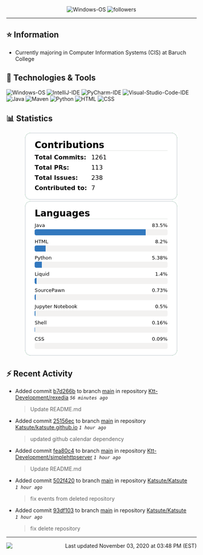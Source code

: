 <div align="center">
    <img 
        src="https://img.shields.io/badge/OS-Windows-informational?style=for-the-badge&color=3278be"
        alt="Windows-OS">
    <img 
        src="https://img.shields.io/github/followers/katsute?color=3278be&style=for-the-badge"
        alt="followers">
</div>

<hr>

## ⭐ Information

 - Currently majoring in Computer Information Systems (CIS) at Baruch College

## 🔧 Technologies & Tools

<img 
    src="https://img.shields.io/badge/OS-Windows-informational?style=flat-square&color=3278be"
    alt="Windows-OS">
<img 
    src="https://img.shields.io/badge/Editor-IntelliJ_IDEA-informational?style=flat-square&logo=intellij-idea&logoColor=white&color=3278be"
    alt="IntelliJ-IDE">
<img 
    src="https://img.shields.io/badge/Editor-PyCharm-informational?style=flat-square&logo=pycharm&logoColor=white&color=3278be"
    alt="PyCharm-IDE">
<img 
    src="https://img.shields.io/badge/Editor-Visual_Studio_Code-informational?style=flat-square&logo=Visual-Studio-Code&logoColor=white&color=3278be"
    alt="Visual-Studio-Code-IDE">
<img 
    src="https://img.shields.io/badge/Code-Java-informational?style=flat-square&logo=java&logoColor=white&color=3278be"
    alt="Java">
<img 
    src="https://img.shields.io/badge/Tools-Maven-informational?style=flat-square&logo=apache-maven&logoColor=white&color=3278be"
    alt="Maven">
<img 
    src="https://img.shields.io/badge/Code-Python-informational?style=flat-square&logo=python&logoColor=white&color=3278be"
    alt="Python">
<img 
    src="https://img.shields.io/badge/Code-HTML-informational?style=flat-square&logo=html5&logoColor=white&color=3278be"
    alt="HTML">
<img 
    src="https://img.shields.io/badge/Code-CSS-informational?style=flat-square&logo=css-wizardry&logoColor=white&color=3278be"
    alt="CSS">

## 📊 Statistics
<div align="center">
    <a href="https://github.com/Katsute/">
        <img src="https://github.com/Katsute/Katsute/blob/main/contributions.png">
    </a>
    <a href="https://github.com/Katsute/">
        <img src="https://github.com/Katsute/Katsute/blob/main/languages.png">
    </a>
</div>

## ⚡ Recent Activity

 - Added commit [b7d266b](https://github.com/Ktt-Development/rexedia/commit/b7d266b88bbfa81f8c8296cf76ecd5306c9e2368) to branch [main](https://github.com/Ktt-Development/rexedia/tree/main) in repository [Ktt-Development/rexedia](https://github.com/Ktt-Development/rexedia)  *`56 minutes ago`*
   > Update README.md
 - Added commit [25156ec](https://github.com/Katsute/katsute.github.io/commit/25156ecb554e8977f36013e0cf782a9cfabe17ab) to branch [main](https://github.com/Katsute/katsute.github.io/tree/main) in repository [Katsute/katsute.github.io](https://github.com/Katsute/katsute.github.io)  *`1 hour ago`*
   > updated github calendar dependency
 - Added commit [fea80c4](https://github.com/Ktt-Development/simplehttpserver/commit/fea80c444fda06e578c68bc64ef12d7f51e8120d) to branch [main](https://github.com/Ktt-Development/simplehttpserver/tree/main) in repository [Ktt-Development/simplehttpserver](https://github.com/Ktt-Development/simplehttpserver)  *`1 hour ago`*
   > Update README.md
 - Added commit [502f420](https://github.com/Katsute/Katsute/commit/502f420672d99aede32887577ff99366993cbb1a) to branch [main](https://github.com/Katsute/Katsute/tree/main) in repository [Katsute/Katsute](https://github.com/Katsute/Katsute)  *`1 hour ago`*
   > fix events from deleted repository
 - Added commit [93df103](https://github.com/Katsute/Katsute/commit/93df10353faff5afb85af3d8c64f4962062e904c) to branch [main](https://github.com/Katsute/Katsute/tree/main) in repository [Katsute/Katsute](https://github.com/Katsute/Katsute)  *`1 hour ago`*
   > fix delete repository

---
<img align="left" src="https://github.com/Katsute/Katsute/workflows/Update%20README.md/badge.svg"><p align="right">Last updated November 03, 2020 at 03:48 PM (EST)</p>
